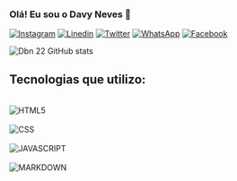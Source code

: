 ### Olá! Eu sou o Davy Neves 👋

<!--[![Gmail](https://img.shields.io/badge/Gmail-D14836?style=for-the-badge&logo=gmail&logoColor=white)](https:mailto.davybarbosaneves@gmail.com)
TEREI AINDA HÁ VER SOBRE LINK DO GMAIL.
-->

[![Instagram](https://img.shields.io/badge/Instagram-E4405F?style=for-the-badge&logo=instagram&logoColor=white)](https://www.instagram.com/neves_davy22/)
[![Linedin](https://img.shields.io/badge/LinkedIn-0077B5?style=for-the-badge&logo=linkedin&logoColor=white)](https://www.linkedin.com/in/davyneves/)
[![Twitter](https://img.shields.io/badge/Twitter-1DA1F2?style=for-the-badge&logo=twitter&logoColor=white)](https://twitter.com/neves_davy22)
[![WhatsApp](https://img.shields.io/badge/WhatsApp-25D366?style=for-the-badge&logo=whatsapp&logoColor=white)](https://wa.me/5551994538281)
[![Facebook](https://img.shields.io/badge/Facebook-1877F2?style=for-the-badge&logo=facebook&logoColor=white)](https://www.facebook.com/profile.php?id=100005393805600&sk=grid)

![Dbn 22 GitHub stats](https://github-readme-stats.vercel.app/api?username=dbn22&show_icons=true&theme=radical)

## Tecnologias que utilizo:

<div style="display: inline_block"><br/>
    <img align="center" alt="HTML5" src="https://img.shields.io/badge/HTML5-E34F26?style=for-the-badge&logo=html5&logoColor=white">
</div>
<div style="display: inline_block"><br/>
    <img align="center" alt="CSS" src="https://img.shields.io/badge/CSS-239120?&style=for-the-badge&logo=css3&logoColor=blue">
</div>
<div style="display: inline_block"><br/>
    <img align="center" alt="JAVASCRIPT" src="https://img.shields.io/badge/JavaScript-323330?style=for-the-badge&logo=javascript&logoColor=F7DF1E">
</div>
<div style="display: inline_block"><br/>
    <img align="center" alt="MARKDOWN" src="https://img.shields.io/badge/Markdown-000000?style=for-the-badge&logo=markdown&logoColor=white">
</div>
